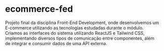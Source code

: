 # ecommerce-fed
Projeto final da disciplina Front-End Development, onde desenvolvemos um E-commerce utilizando as tecnologias estudadas durante o módulo. Criamos as interfaces do sistema utilizando ReactJS e Tailwind CSS, implementando diversos tipos de comunicação entre componentes, além de integrar e consumir dados de uma API externa.
